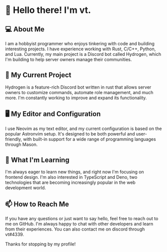 # 👋 Hello there! I'm **vt**.
## 💻 About Me
I am a hobbyist programmer who enjoys tinkering with code and building interesting projects. I have experience working with Rust, C/C++, Python, and Lua. Currently, my main project is a Discord bot called Hydrogen, which I'm building to help server owners manage their communities.

## 🤖 My Current Project
Hydrogen is a feature-rich Discord bot written in rust that allows server owners to customize commands, automate role management, and much more. I'm constantly working to improve and expand its functionality.

## 🖥️ My Editor and Configuration
I use Neovim as my text editor, and my current configuration is based on the popular Astronvim setup. It's designed to be both powerful and user-friendly, with built-in support for a wide range of programming languages through Mason.

## 🌱 What I'm Learning
I'm always eager to learn new things, and right now I'm focusing on frontend design. I'm also interested in TypeScript and Deno, two technologies that are becoming increasingly popular in the web development world.

## 📫 How to Reach Me
If you have any questions or just want to say hello, feel free to reach out to me on GitHub. I'm always happy to chat with other developers and learn from their experiences. You can also contact me on discord through vt#4339.

Thanks for stopping by my profile!
